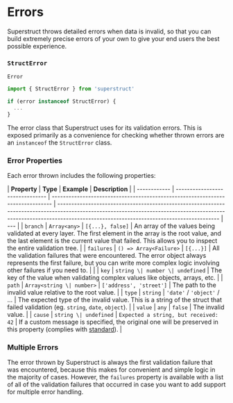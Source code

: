 # Errors

Superstruct throws detailed errors when data is invalid, so that you can build extremely precise errors of your own to give your end users the best possible experience.

### `StructError`

`Error`

```ts
import { StructError } from 'superstruct'

if (error instanceof StructError) {
  ...
}
```

The error class that Superstruct uses for its validation errors. This is exposed primarily as a convenience for checking whether thrown errors are an `instanceof` the `StructError` class.

### Error Properties

Each error thrown includes the following properties:

| **Property** | **Type**                        | **Example**                                                                    | **Description**                                                                                                                                                                                                        |
| ------------ | ------------------------------- | ------------------------------------------------------------------------------ | ---------------------------------------------------------------------------------------------------------------------------------------------------------------------------------------------------------------------- | --- |
| `branch`     | `Array<any>`                    | `[{...}, false]`                                                               | An array of the values being validated at every layer. The first element in the array is the root value, and the last element is the current value that failed. This allows you to inspect the entire validation tree. |
| `failures`   | `() => Array<Failure>`          | `[{...}]`                                                                      | All the validation failures that were encountered. The error object always represents the first failure, but you can write more complex logic involving other failures if you need to.                                 |     |
| `key`        | `string \| number \| undefined` | The key of the value when validating complex values like objects, arrays, etc. |
| `path`       | `Array<string \| number>`       | `['address', 'street']`                                                        | The path to the invalid value relative to the root value.                                                                                                                                                              |
| `type`       | `string`                        | `'date'` / `'object'` / …                                                      | The expected type of the invalid value. This is a string of the struct that failed validation (eg. `string`, `date`, `object`).                                                                                        |
| `value`      | `any`                           | `false`                                                                        | The invalid value.                                                                                                                                                                                                     |
| `cause`      | `string \| undefined`           | `Expected a string, but received: 42`                                          | If a custom message is specified, the original one will be preserved in this property (complies with [standard](https://developer.mozilla.org/en-US/docs/Web/JavaScript/Reference/Global_Objects/Error/cause)).        |

### Multiple Errors

The error thrown by Superstruct is always the first validation failure that was encountered, because this makes for convenient and simple logic in the majority of cases. However, the `failures` property is available with a list of all of the validation failures that occurred in case you want to add support for multiple error handling.
